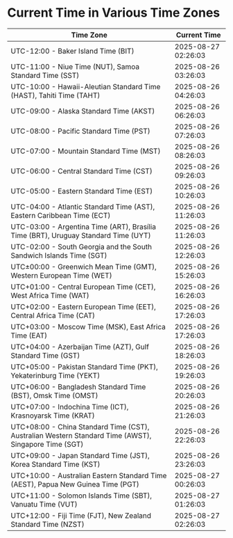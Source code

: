 # Current Time in Various Time Zones

| Time Zone | Current Time |
|-----------|--------------|
| UTC-12:00 - Baker Island Time (BIT) | 2025-08-27 02:26:03 |
| UTC-11:00 - Niue Time (NUT), Samoa Standard Time (SST) | 2025-08-26 03:26:03 |
| UTC-10:00 - Hawaii-Aleutian Standard Time (HAST), Tahiti Time (TAHT) | 2025-08-26 04:26:03 |
| UTC-09:00 - Alaska Standard Time (AKST) | 2025-08-26 06:26:03 |
| UTC-08:00 - Pacific Standard Time (PST) | 2025-08-26 07:26:03 |
| UTC-07:00 - Mountain Standard Time (MST) | 2025-08-26 08:26:03 |
| UTC-06:00 - Central Standard Time (CST) | 2025-08-26 09:26:03 |
| UTC-05:00 - Eastern Standard Time (EST) | 2025-08-26 10:26:03 |
| UTC-04:00 - Atlantic Standard Time (AST), Eastern Caribbean Time (ECT) | 2025-08-26 11:26:03 |
| UTC-03:00 - Argentina Time (ART), Brasília Time (BRT), Uruguay Standard Time (UYT) | 2025-08-26 11:26:03 |
| UTC-02:00 - South Georgia and the South Sandwich Islands Time (SGT) | 2025-08-26 12:26:03 |
| UTC±00:00 - Greenwich Mean Time (GMT), Western European Time (WET) | 2025-08-26 15:26:03 |
| UTC+01:00 - Central European Time (CET), West Africa Time (WAT) | 2025-08-26 16:26:03 |
| UTC+02:00 - Eastern European Time (EET), Central Africa Time (CAT) | 2025-08-26 17:26:03 |
| UTC+03:00 - Moscow Time (MSK), East Africa Time (EAT) | 2025-08-26 17:26:03 |
| UTC+04:00 - Azerbaijan Time (AZT), Gulf Standard Time (GST) | 2025-08-26 18:26:03 |
| UTC+05:00 - Pakistan Standard Time (PKT), Yekaterinburg Time (YEKT) | 2025-08-26 19:26:03 |
| UTC+06:00 - Bangladesh Standard Time (BST), Omsk Time (OMST) | 2025-08-26 20:26:03 |
| UTC+07:00 - Indochina Time (ICT), Krasnoyarsk Time (KRAT) | 2025-08-26 21:26:03 |
| UTC+08:00 - China Standard Time (CST), Australian Western Standard Time (AWST), Singapore Time (SGT) | 2025-08-26 22:26:03 |
| UTC+09:00 - Japan Standard Time (JST), Korea Standard Time (KST) | 2025-08-26 23:26:03 |
| UTC+10:00 - Australian Eastern Standard Time (AEST), Papua New Guinea Time (PGT) | 2025-08-27 00:26:03 |
| UTC+11:00 - Solomon Islands Time (SBT), Vanuatu Time (VUT) | 2025-08-27 01:26:03 |
| UTC+12:00 - Fiji Time (FJT), New Zealand Standard Time (NZST) | 2025-08-27 02:26:03 |
